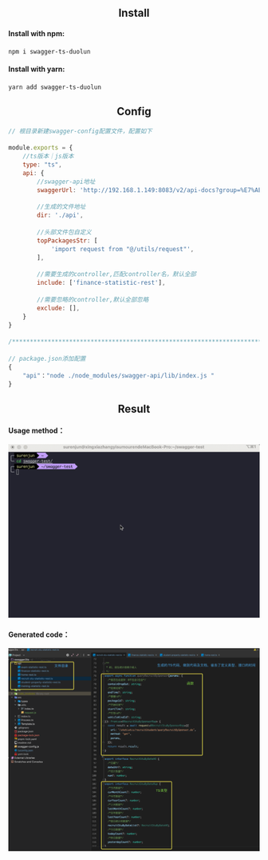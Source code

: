 <h2 align = "center">Install</h2>


#### Install with npm:
```
npm i swagger-ts-duolun
```
#### Install with yarn:
```
yarn add swagger-ts-duolun
```

<h2 align = "center">Config</h2>

```javascript
// 根目录新建swagger-config配置文件，配置如下

module.exports = {
    //ts版本｜js版本 
    type: "ts",
    api: {
        //swagger-api地址
        swaggerUrl: 'http://192.168.1.149:8083/v2/api-docs?group=%E7%AE%A1%E7%90%86%E7%89%88app%E6%8E%A5%E5%8F%A3',

        //生成的文件地址
        dir: './api',

        //头部文件包自定义
        topPackagesStr: [
            'import request from "@/utils/request"',
        ],

        //需要生成的controller,匹配controller名，默认全部
        include: ['finance-statistic-rest'],

        //需要忽略的controller,默认全部忽略
        exclude: [],
    }
}

/****************************************************************************************************************/

// package.json添加配置
{
    "api"："node ./node_modules/swagger-api/lib/index.js "
}
```
<h2 align = "center">Result</h2>

#### Usage method：
![使用方法](./static/kapture.gif)

#### Generated code：
![使用方法](./static/WX20220401-095328@2x.png)




